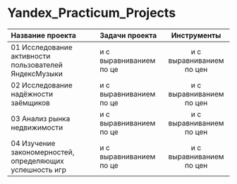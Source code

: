 # Yandex_Practicum_Projects


| Название проекта      |  Задачи проекта        | Инструменты          |
| :--------------------| :---------------------|:-----------------------:|
| 01 Исследование активности пользователей ЯндексМузыки| и с выравниванием по це| и с выравниванием по цен|
| 02 Исследование надёжности заёмщиков | и с выравниванием по це| и с выравниванием по цен|
| 03 Анализ рынка недвижимости| и с выравниванием по це| и с выравниванием по цен|
| 04 Изучение закономерностей, определяющих успешность игр| и с выравниванием по це| и с выравниванием по цен|
